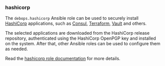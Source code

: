 ### hashicorp

The `debops.hashicorp` Ansible role can be used to securely install
[HashiCorp](https://en.wikipedia.org/wiki/HashiCorp) applications, such
as [Consul](https://consul.io/), [Terraform](https://terraform.io/),
[Vault](https://vaultproject.io/) and others.

The selected applications are downloaded from the HashiCorp release
repository, authenticated using the HashiCorp OpenPGP key and installed
on the system. After that, other Ansible roles can be used to configure
them as needed.

Read the [hashicorp role documentation](https://docs.debops.org/en/master/ansible/roles/hashicorp/) for more details.
